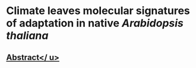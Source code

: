 # Climate leaves molecular signatures of adaptation in native _Arabidopsis thaliana_

## <u>Abstract</ u>
